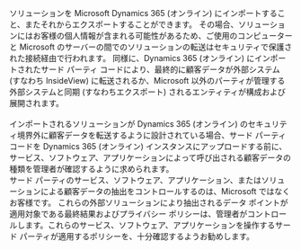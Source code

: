 ソリューションを Microsoft Dynamics 365 (オンライン) にインポートすること、またそれからエクスポートすることができます。 その場合、ソリューションにはお客様の個人情報が含まれる可能性があるため、ご使用のコンピューターと Microsoft のサーバーの間でのソリューションの転送はセキュリティで保護された接続経由で行われます。 同様に、Dynamics 365 (オンライン) にインポートされたサード パーティ コードにより、最終的に顧客データが外部システム (すなわち InsideView) に転送されるか、Microsoft 以外のパーティが管理する外部システムと同期 (すなわちエクスポート) されるエンティティが構成および展開されます。</BR>  
インポートされるソリューションが Dynamics 365 (オンライン) のセキュリティ境界外に顧客データを転送するように設計されている場合、サード パーティ コードを Dynamics 365 (オンライン) インスタンスにアップロードする前に、サービス、ソフトウェア、アプリケーションによって呼び出される顧客データの種類を管理者が確認するように求められます。  </BR>
 サード パーティのサービス、ソフトウェア、アプリケーション、またはソリューションによる顧客データの抽出をコントロールするのは、Microsoft ではなくお客様です。 これらの外部ソリューションにより抽出されるデータ ポイントが適用対象である最終結果およびプライバシー ポリシーは、管理者がコントロールします。これらのサービス、ソフトウェア、アプリケーションを操作するサード パーティが適用するポリシーを、十分確認するようお勧めします。